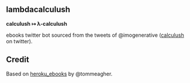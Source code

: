 ## lambdacalculush

**calculush ↦ λ-calculush**

ebooks twitter bot sourced from the tweets of @imogenerative ([calculush](https://twitter.com/calculush) on twitter).

## Credit
Based on [heroku_ebooks](https://github.com/tommeagher/heroku_ebooks) by @tommeagher.
